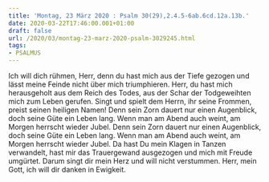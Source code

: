 ```yaml
---
title: 'Montag, 23 März 2020 : Psalm 30(29),2.4.5-6ab.6cd.12a.13b.'
date: 2020-03-22T17:46:00.001+01:00
draft: false
url: /2020/03/montag-23-marz-2020-psalm-3029245.html
tags: 
- PSALMUS
---
```


Ich will dich rühmen, Herr, denn du hast mich aus der Tiefe gezogen und lässt meine Feinde nicht über mich triumphieren. Herr, du hast mich herausgeholt aus dem Reich des Todes, aus der Schar der Todgeweihten mich zum Leben gerufen. Singt und spielt dem Herrn, ihr seine Frommen, preist seinen heiligen Namen! Denn sein Zorn dauert nur einen Augenblick, doch seine Güte ein Leben lang. Wenn man am Abend auch weint, am Morgen herrscht wieder Jubel. Denn sein Zorn dauert nur einen Augenblick, doch seine Güte ein Leben lang. Wenn man am Abend auch weint, am Morgen herrscht wieder Jubel. Da hast Du mein Klagen in Tanzen verwandelt, hast mir das Trauergewand ausgezogen und mich mit Freude umgürtet. Darum singt dir mein Herz und will nicht verstummen. Herr, mein Gott, ich will dir danken in Ewigkeit.